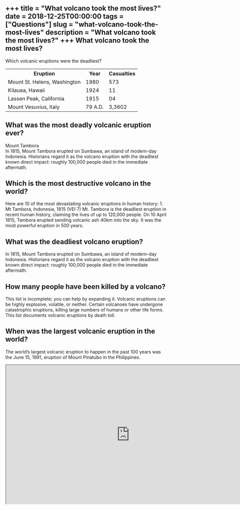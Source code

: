 +++
title = "What volcano took the most lives?"
date = 2018-12-25T00:00:00
tags = ["Questions"]
slug = "what-volcano-took-the-most-lives"
description = "What volcano took the most lives?"
+++
What volcano took the most lives?
---------------------------------

Which volcanic eruptions were the deadliest?

<table><tr><th>Eruption</th><th>Year</th><th>Casualties</th></tr><tr><td>Mount St. Helens, Washington</td><td>1980</td><td>573</td></tr><tr><td>Kilauea, Hawaii</td><td>1924</td><td>11</td></tr><tr><td>Lassen Peak, California</td><td>1915</td><td>04</td></tr><tr><td>Mount Vesuvius, Italy</td><td>79 A.D.</td><td>3,3602</td></tr></table>

What was the most deadly volcanic eruption ever?
------------------------------------------------

Mount Tambora  
In 1815, Mount Tambora erupted on Sumbawa, an island of modern-day Indonesia. Historians regard it as the volcano eruption with the deadliest known direct impact: roughly 100,000 people died in the immediate aftermath.

Which is the most destructive volcano in the world?
---------------------------------------------------

Here are 10 of the most devastating volcanic eruptions in human history: 1. Mt Tambora, Indonesia, 1815 (VEI 7) Mt. Tambora is the deadliest eruption in recent human history, claiming the lives of up to 120,000 people. On 10 April 1815, Tambora erupted sending volcanic ash 40km into the sky. It was the most powerful eruption in 500 years.

What was the deadliest volcano eruption?
----------------------------------------

In 1815, Mount Tambora erupted on Sumbawa, an island of modern-day Indonesia. Historians regard it as the volcano eruption with the deadliest known direct impact: roughly 100,000 people died in the immediate aftermath.

How many people have been killed by a volcano?
----------------------------------------------

This list is incomplete; you can help by expanding it. Volcanic eruptions can be highly explosive, volatile, or neither. Certain volcanoes have undergone catastrophic eruptions, killing large numbers of humans or other life forms. This list documents volcanic eruptions by death toll.

When was the largest volcanic eruption in the world?
----------------------------------------------------

The world’s largest volcanic eruption to happen in the past 100 years was the June 15, 1991, eruption of Mount Pinatubo in the Philippines.

<iframe allow="accelerometer; autoplay; clipboard-write; encrypted-media; gyroscope; picture-in-picture" allowfullscreen="" class="__youtube_prefs__  epyt-is-override  no-lazyload" data-no-lazy="1" data-origheight="433" data-origwidth="770" data-skipgform_ajax_framebjll="" height="433" id="_ytid_27097" loading="lazy" src="https://www.youtube.com/embed/n1rli9YcV1Q?enablejsapi=1&autoplay=0&cc_load_policy=0&cc_lang_pref=&iv_load_policy=1&loop=0&modestbranding=0&rel=1&fs=1&playsinline=0&autohide=2&theme=dark&color=red&controls=1&" title="YouTube player" width="770"></iframe>